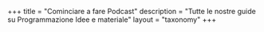 +++
title = "Cominciare a fare Podcast"
description = "Tutte le nostre guide su Programmazione Idee e materiale"
layout = "taxonomy"
+++